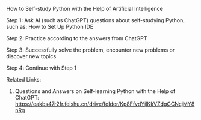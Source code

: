 How to Self-study Python with the Help of Artificial Intelligence

Step 1: Ask AI (such as ChatGPT) questions about self-studying Python, such as: How to Set Up Python IDE

Step 2: Practice according to the answers from ChatGPT

Step 3: Successfully solve the problem, encounter new problems or discover new topics

Step 4: Continue with Step 1

Related Links: 
1. Questions and Answers on Self-learning Python with the Help of ChatGPT:    https://eakbs47r2fr.feishu.cn/drive/folder/Kp8FfvdYjlKkVZdgGCNcjMY8nRg
